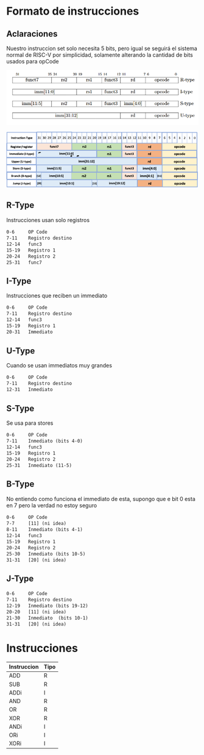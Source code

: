 # Formato de instrucciones

## Aclaraciones

Nuestro instruccion set solo necesita 5 bits, pero igual se seguirá el sistema normal de RISC-V por simplicidad, solamente alterando la cantidad de bits usados para opCode

![alt text](image.png)

![alt text](inst2.png)

## R-Type

Instrucciones usan solo registros

    0-6     OP Code
    7-11    Registro destino
    12-14   func3
    15-19   Registro 1
    20-24   Registro 2
    25-31   func7

## I-Type

Instrucciones que reciben un immediato

    0-6     OP Code
    7-11    Registro destino
    12-14   func3
    15-19   Registro 1
    20-31   Immediato

## U-Type

Cuando se usan immediatos muy grandes

    0-6     OP Code
    7-11    Registro destino
    12-31   Inmediato

## S-Type

Se usa para stores

    0-6     OP Code
    7-11    Inmediato (bits 4-0)
    12-14   func3
    15-19   Registro 1
    20-24   Registro 2
    25-31   Inmediato (11-5)

## B-Type

No entiendo como funciona el immediato de esta, supongo que e bit 0 esta en 7 pero la verdad no estoy seguro

    0-6     OP Code
    7-7     [11] (ni idea)
    8-11    Inmediato (bits 4-1)
    12-14   func3
    15-19   Registro 1
    20-24   Registro 2
    25-30   Inmediato (bits 10-5)
    31-31   [20] (ni idea)

## J-Type

    0-6     OP Code
    7-11    Registro destino
    12-19   Inmediato (bits 19-12)
    20-20   [11] (ni idea)
    21-30   Inmediato  (bits 10-1)
    31-31   [20] (ni idea)


# Instrucciones

Instruccion| Tipo |
|-|-|
ADD | R
SUB | R
ADDi | I 
AND | R
OR | R
XOR | R
ANDi | I
ORi | I
XORi | I

